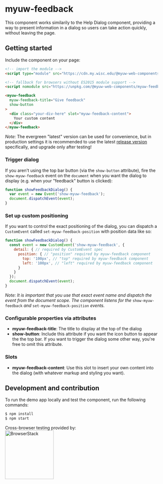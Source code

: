 # myuw-feedback

This component works similarily to the Help Dialog component, providing a way to present information in a dialog so users can take action quickly, without leaving the page.

## Getting started

Include the component on your page:

```html
<!-- import the module -->
<script type="module" src="https://cdn.my.wisc.edu/@myuw-web-components/myuw-feedback@latest/myuw-feedback.min.mjs"></script>

<!-- fallback for browsers without ES2015 module support -->
<script nomodule src="https://unpkg.com/@myuw-web-components/myuw-feedback@latest/myuw-feedback.min.js"></script>

<myuw-feedback
  myuw-feedback-title="Give feedback"
  show-button
>
  <div class="your-div-here" slot="myuw-feedback-content">
    Your custom content
  </div>
</myuw-feedback>
```

_Note:_ The evergreen "latest" version can be used for convenience, but in production settings it is recommended to use the latest [release version](https://github.com/myuw-web-components/myuw-feedback/releases) specifically, and upgrade only after testing!

### Trigger dialog

If you aren't using the top bar button (via the `show-button` attribute), fire the `show-myuw-feedback` event on the `document` when you want the dialog to display (e.g. when your "feedback" button is clicked):

```js
function showFeedbackDialog() {
  var event = new Event('show-myuw-feedback');
  document.dispatchEvent(event);
}
```

### Set up custom positioning

If you want to control the exact positioning of the dialog, you can dispatch a `CustomEvent` called `set-myuw-feedback-position` with position data like so:

```js
function showFeedbackDialog() {
  const event = new CustomEvent('show-myuw-feedback', {
    detail: { // required by CustomEvent spec
      position: { // "position" required by myuw-feedback component
        top: '100px', // "top" required by myuw-feedback component
        left: '100px', // "left" required by myuw-feedback component
      }
    }
  });
  document.dispatchEvent(event);
}
```

*Note: It is important that you use that exact event name and dispatch the event from the document scope. The component listens for the* `show-myuw-feedback`  *and* `set-myuw-feedback-position` *events.*

### Configurable properties via attributes

- **myuw-feedback-title**: The title to display at the top of the dialog
- **show-button**: Include this attribute if you want the icon button to appear the the top bar. If you want to trigger the dialog some other way, you're free to omit this attribute.

### Slots

- **myuw-feedback-content**: Use this slot to insert your own content into the dialog (with whatever markup and styling you want).

## Development and contribution

To run the demo app locally and test the component, run the following commands:

```bash
$ npm install
$ npm start
```

Cross-browser testing provided by:<br/>
<a href="https://www.browserstack.com/"><img width="160" src="https://myuw-web-components.github.io/img/Browserstack-logo.svg" alt="BrowserStack"/></a>
